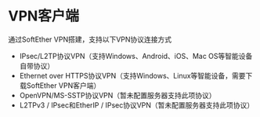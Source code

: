 # VPN客户端

通过SoftEther VPN搭建，支持以下VPN协议连接方式

* IPsec/L2TP协议VPN（支持Windows、Android、iOS、Mac OS等智能设备自带协议）
* Ethernet over HTTPS协议VPN（支持Windows、Linux等智能设备，需要下载SoftEther VPN客户端）
* OpenVPN/MS-SSTP协议VPN（暂未配置服务器支持此项协议）
* L2TPv3 / IPsec和EtherIP / IPsec协议VPN（暂未配置服务器支持此项协议）



